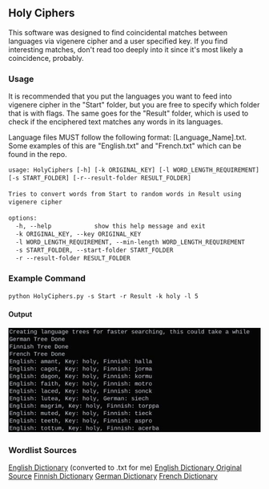 ## Holy Ciphers
This software was designed to find coincidental matches between languages via vigenere cipher and a user specified key. If you find interesting matches, don't read too deeply into it since it's most likely a coincidence, probably.

### Usage
It is recommended that you put the languages you want to feed into vigenere cipher in the "Start" folder, but you are free to specify which folder that is with flags. The same goes for the "Result" folder, which is used to check if the enciphered text matches any words in its languages.

Language files MUST follow the following format: [Language_Name].txt. Some examples of this are "English.txt" and "French.txt" which can be found in the repo.
```text
usage: HolyCiphers [-h] [-k ORIGINAL_KEY] [-l WORD_LENGTH_REQUIREMENT] [-s START_FOLDER] [-r--result-folder RESULT_FOLDER]

Tries to convert words from Start to random words in Result using vigenere cipher

options:
  -h, --help            show this help message and exit
  -k ORIGINAL_KEY, --key ORIGINAL_KEY
  -l WORD_LENGTH_REQUIREMENT, --min-length WORD_LENGTH_REQUIREMENT
  -s START_FOLDER, --start-folder START_FOLDER
  -r --result-folder RESULT_FOLDER
```

### Example Command
`python HolyCiphers.py -s Start -r Result -k holy -l 5`

#### Output
![](StandardOutput.jpg) 

### Wordlist Sources
[English Dictionary](https://github.com/dwyl/english-words) (converted to .txt for me)
[English Dictionary Original Source](https://web.archive.org/web/20131118073324/https://www.infochimps.com/datasets/word-list-350000-simple-english-words-excel-readable)
[Finnish Dictionary](https://github.com/pulmark/finnish-dictionary/tree/master)
[German Dictionary](https://gist.github.com/MarvinJWendt/2f4f4154b8ae218600eb091a5706b5f4#file-wordlist-german-txt)
[French Dictionary](https://github.com/Vinetos/french-words-dictionary/tree/master?tab=readme-ov-file)
